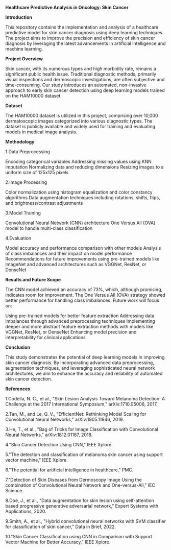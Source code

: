**Healthcare Predictive Analysis in Oncology: Skin Cancer**

**Introduction**

This repository contains the implementation and analysis of a healthcare predictive model for skin cancer diagnosis using deep learning techniques. The project aims to improve the precision and efficiency of skin cancer diagnosis by leveraging the latest advancements in artificial intelligence and machine learning.

**Project Overview**

Skin cancer, with its numerous types and high morbidity rate, remains a significant public health issue. Traditional diagnostic methods, primarily visual inspections and dermoscopic investigations, are often subjective and time-consuming. Our study introduces an automated, non-invasive approach to early skin cancer detection using deep learning models trained on the HAM10000 dataset.

**Dataset**

The HAM10000 dataset is utilized in this project, comprising over 10,000 dermatoscopic images categorized into various diagnostic types. The dataset is publicly available and widely used for training and evaluating models in medical image analysis.

**Methodology**

1.Data Preprocessing

Encoding categorical variables
Addressing missing values using KNN imputation
Normalizing data and reducing dimensions
Resizing images to a uniform size of 125x125 pixels

2.Image Processing

Color normalization using histogram equalization and color constancy algorithms
Data augmentation techniques including rotations, shifts, flips, and brightness/contrast adjustments

3.Model Training

Convolutional Neural Network (CNN) architecture
One Versus All (OVA) model to handle multi-class classification

4.Evaluation

Model accuracy and performance comparison with other models
Analysis of class imbalances and their impact on model performance
Recommendations for future improvements using pre-trained models like ImageNet and advanced architectures such as VGGNet, ResNet, or DenseNet

**Results and Future Scope**

The CNN model achieved an accuracy of 73%, which, although promising, indicates room for improvement. The One Versus All (OVA) strategy showed better performance for handling class imbalances. Future work will focus on:

Using pre-trained models for better feature extraction
Addressing data imbalances through advanced preprocessing techniques
Implementing deeper and more abstract feature extraction methods with models like VGGNet, ResNet, or DenseNet
Enhancing model precision and interpretability for clinical applications

**Conclusion**

This study demonstrates the potential of deep learning models in improving skin cancer diagnosis. By incorporating advanced data preprocessing, augmentation techniques, and leveraging sophisticated neural network architectures, we aim to enhance the accuracy and reliability of automated skin cancer detection.

**References**

1.Codella, N. C., et al., "Skin Lesion Analysis Toward Melanoma Detection: A Challenge at the 2017 International Symposium," arXiv:1710.05006, 2017.

2.Tan, M., and Le, Q. V., "EfficientNet: Rethinking Model Scaling for Convolutional Neural Networks," arXiv:1905.11946, 2019.

3.He, T., et al., "Bag of Tricks for Image Classification with Convolutional Neural Networks," arXiv:1812.01187, 2018.

4."Skin Cancer Detection Using CNN," IEEE Xplore.

5."The detection and classification of melanoma skin cancer using support vector machine," IEEE Xplore.

6."The potential for artificial intelligence in healthcare," PMC.

7."Detection of Skin Diseases from Dermoscopy Image Using the combination of Convolutional Neural Network and One-versus-All," IEC Science.

8.Doe, J., et al., "Data augmentation for skin lesion using self-attention based progressive generative adversarial network," Expert Systems with Applications, 2020.

9.Smith, A., et al., "Hybrid convolutional neural networks with SVM classifier for classification of skin cancer," Data in Brief, 2022.

10."Skin Cancer Classification using CNN in Comparison with Support Vector Machine for Better Accuracy," IEEE Xplore.
